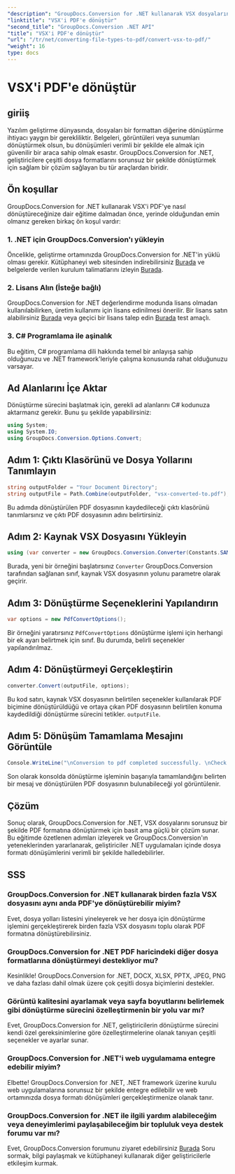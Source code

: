 ```yaml
---
"description": "GroupDocs.Conversion for .NET kullanarak VSX dosyalarını PDF formatına zahmetsizce nasıl dönüştüreceğinizi öğrenin. Adım adım eğitimimizi takip edin."
"linktitle": "VSX'i PDF'e dönüştür"
"second_title": "GroupDocs.Conversion .NET API"
"title": "VSX'i PDF'e dönüştür"
"url": "/tr/net/converting-file-types-to-pdf/convert-vsx-to-pdf/"
"weight": 16
type: docs
---
```

# VSX'i PDF'e dönüştür

## giriiş
Yazılım geliştirme dünyasında, dosyaları bir formattan diğerine dönüştürme ihtiyacı yaygın bir gerekliliktir. Belgeleri, görüntüleri veya sunumları dönüştürmek olsun, bu dönüşümleri verimli bir şekilde ele almak için güvenilir bir araca sahip olmak esastır. GroupDocs.Conversion for .NET, geliştiricilere çeşitli dosya formatlarını sorunsuz bir şekilde dönüştürmek için sağlam bir çözüm sağlayan bu tür araçlardan biridir.
## Ön koşullar
GroupDocs.Conversion for .NET kullanarak VSX'i PDF'ye nasıl dönüştüreceğinize dair eğitime dalmadan önce, yerinde olduğundan emin olmanız gereken birkaç ön koşul vardır:
### 1. .NET için GroupDocs.Conversion'ı yükleyin
Öncelikle, geliştirme ortamınızda GroupDocs.Conversion for .NET'in yüklü olması gerekir. Kütüphaneyi web sitesinden indirebilirsiniz [Burada](https://releases.groupdocs.com/conversion/net/) ve belgelerde verilen kurulum talimatlarını izleyin [Burada](https://tutorials.groupdocs.com/conversion/net/).
### 2. Lisans Alın (İsteğe bağlı)
GroupDocs.Conversion for .NET değerlendirme modunda lisans olmadan kullanılabilirken, üretim kullanımı için lisans edinilmesi önerilir. Bir lisans satın alabilirsiniz [Burada](https://purchase.groupdocs.com/buy) veya geçici bir lisans talep edin [Burada](https://purchase.groupdocs.com/temporary-license/) test amaçlı.
### 3. C# Programlama ile aşinalık
Bu eğitim, C# programlama dili hakkında temel bir anlayışa sahip olduğunuzu ve .NET framework'leriyle çalışma konusunda rahat olduğunuzu varsayar.

## Ad Alanlarını İçe Aktar
Dönüştürme sürecini başlatmak için, gerekli ad alanlarını C# kodunuza aktarmanız gerekir. Bunu şu şekilde yapabilirsiniz:

```csharp
using System;
using System.IO;
using GroupDocs.Conversion.Options.Convert;
```
## Adım 1: Çıktı Klasörünü ve Dosya Yollarını Tanımlayın
```csharp
string outputFolder = "Your Document Directory";
string outputFile = Path.Combine(outputFolder, "vsx-converted-to.pdf");
```
Bu adımda dönüştürülen PDF dosyasının kaydedileceği çıktı klasörünü tanımlarsınız ve çıktı PDF dosyasının adını belirtirsiniz.
## Adım 2: Kaynak VSX Dosyasını Yükleyin
```csharp
using (var converter = new GroupDocs.Conversion.Converter(Constants.SAMPLE_VSX))
```
Burada, yeni bir örneğini başlatırsınız `Converter` GroupDocs.Conversion tarafından sağlanan sınıf, kaynak VSX dosyasının yolunu parametre olarak geçirir.
## Adım 3: Dönüştürme Seçeneklerini Yapılandırın
```csharp
var options = new PdfConvertOptions();
```
Bir örneğini yaratırsınız `PdfConvertOptions` dönüştürme işlemi için herhangi bir ek ayarı belirtmek için sınıf. Bu durumda, belirli seçenekler yapılandırılmaz.
## Adım 4: Dönüştürmeyi Gerçekleştirin
```csharp
converter.Convert(outputFile, options);
```
Bu kod satırı, kaynak VSX dosyasının belirtilen seçenekler kullanılarak PDF biçimine dönüştürüldüğü ve ortaya çıkan PDF dosyasının belirtilen konuma kaydedildiği dönüştürme sürecini tetikler. `outputFile`.
## Adım 5: Dönüşüm Tamamlama Mesajını Görüntüle
```csharp
Console.WriteLine("\nConversion to pdf completed successfully. \nCheck output in {0}", outputFolder);
```
Son olarak konsolda dönüştürme işleminin başarıyla tamamlandığını belirten bir mesaj ve dönüştürülen PDF dosyasının bulunabileceği yol görüntülenir.

## Çözüm
Sonuç olarak, GroupDocs.Conversion for .NET, VSX dosyalarını sorunsuz bir şekilde PDF formatına dönüştürmek için basit ama güçlü bir çözüm sunar. Bu eğitimde özetlenen adımları izleyerek ve GroupDocs.Conversion'ın yeteneklerinden yararlanarak, geliştiriciler .NET uygulamaları içinde dosya formatı dönüşümlerini verimli bir şekilde halledebilirler.
## SSS
### GroupDocs.Conversion for .NET kullanarak birden fazla VSX dosyasını aynı anda PDF'ye dönüştürebilir miyim?
Evet, dosya yolları listesini yineleyerek ve her dosya için dönüştürme işlemini gerçekleştirerek birden fazla VSX dosyasını toplu olarak PDF formatına dönüştürebilirsiniz.
### GroupDocs.Conversion for .NET PDF haricindeki diğer dosya formatlarına dönüştürmeyi destekliyor mu?
Kesinlikle! GroupDocs.Conversion for .NET, DOCX, XLSX, PPTX, JPEG, PNG ve daha fazlası dahil olmak üzere çok çeşitli dosya biçimlerini destekler.
### Görüntü kalitesini ayarlamak veya sayfa boyutlarını belirlemek gibi dönüştürme sürecini özelleştirmenin bir yolu var mı?
Evet, GroupDocs.Conversion for .NET, geliştiricilerin dönüştürme sürecini kendi özel gereksinimlerine göre özelleştirmelerine olanak tanıyan çeşitli seçenekler ve ayarlar sunar.
### GroupDocs.Conversion for .NET'i web uygulamama entegre edebilir miyim?
Elbette! GroupDocs.Conversion for .NET, .NET framework üzerine kurulu web uygulamalarına sorunsuz bir şekilde entegre edilebilir ve web ortamınızda dosya formatı dönüşümleri gerçekleştirmenize olanak tanır.
### GroupDocs.Conversion for .NET ile ilgili yardım alabileceğim veya deneyimlerimi paylaşabileceğim bir topluluk veya destek forumu var mı?
Evet, GroupDocs.Conversion forumunu ziyaret edebilirsiniz [Burada](https://forum.groupdocs.com/c/conversion/11) Soru sormak, bilgi paylaşmak ve kütüphaneyi kullanarak diğer geliştiricilerle etkileşim kurmak.